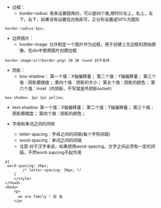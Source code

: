 - 边框：
  - border-radius:
  用来设置圆角的，可以是四个值,顺时针左上，右上，左下，右下，如果没有设置找对角即可，正分形设置成50%为圆形
```
border-radius:5px;
```
- 边界图片：
  - border-image:
  允许制定一个图片作为边框，用于创建上文边框的原始图像，在div中使用图片创建边框
```
border-image:url(border.png) 30 30 round IE不支持
```
- 阴影：
  - box-shadow：
  第一个值：X轴偏移量；
  第二个值：Y轴偏移量；
  第三个值：阴影模糊度；
  第四个值：阴影的大小；
  第五个值：阴影的颜色；
  第六个值：inset（内阴影，不写就是外阴影outset）
```
box-shadow: 1px 1px yellow;
```
  - text-shadow:
  第一个值：X轴偏移量；
  第二个值：Y轴偏移量；
  第三个值：阴影模糊度；
  第四个值：阴影的颜色；

- 字母和单词之间的间隙
  - letter-spacing：字母之间的间隔(每个字符间距)
  - word-spacing：单词之间的间隔
  - 注意:对于汉字来说，如果想用word-spacing，文字之间必须有一定的间隔，不然word-sapcing不起作用
```
p{
 word-spacing: 20px;
        /* letter-spacing: 30px; */
    }
    </style>
</head>
<body>
    <p>
      we are family ! 加 油
    </p>
```
